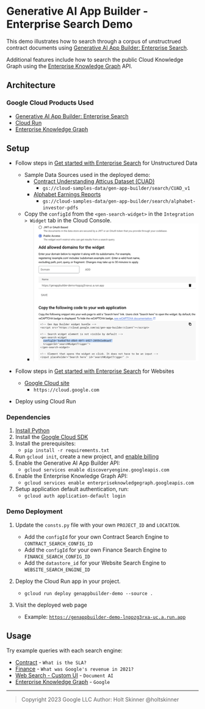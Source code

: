 # Generative AI App Builder - Enterprise Search Demo

This demo illustrates how to search through a corpus of unstructrued contract documents using [Generative AI App Builder: Enterprise Search][1].

Additional features include how to search the public Cloud Knowledge Graph using the [Enterprise Knowledge Graph][3] API.

## Architecture

### Google Cloud Products Used

- [Generative AI App Builder: Enterprise Search][1]
- [Cloud Run][2]
- [Enterprise Knowledge Graph][3]

[1]: https://cloud.google.com/generative-ai-app-builder/docs/overview
[2]: https://cloud.google.com/run
[3]: https://cloud.google.com/enterprise-knowledge-graph/docs/overview

## Setup

- Follow steps in [Get started with Enterprise Search](https://cloud.google.com/generative-ai-app-builder/docs/try-enterprise-search) for Unstructured Data

  - Sample Data Sources used in the deployed demo:
    - [Contract Understanding Atticus Dataset (CUAD)](https://www.atticusprojectai.org/cuad)
      - `gs://cloud-samples-data/gen-app-builder/search/CUAD_v1`
    - [Alphabet Earnings Reports](https://abc.xyz/investor/)
      - `gs://cloud-samples-data/gen-app-builder/search/alphabet-investor-pdfs`
  - Copy the `configId` from the `<gen-search-widget>` in the `Integration > Widget` tab in the Cloud Console.
    - ![configId](img/configId.png)

- Follow steps in [Get started with Enterprise Search](https://cloud.google.com/generative-ai-app-builder/docs/try-enterprise-search) for Websites

  - [Google Cloud site](https://cloud.google.com)
    - `https://cloud.google.com`

- Deploy using Cloud Run

### Dependencies

1. [Install Python](https://www.python.org/downloads/)
2. Install the [Google Cloud SDK](https://cloud.google.com/sdk/docs/install)
3. Install the prerequisites:
   - `pip install -r requirements.txt`
4. Run `gcloud init`, create a new project, and
   [enable billing](https://cloud.google.com/billing/docs/how-to/modify-project#enable_billing_for_a_project)
5. Enable the Generative AI App Builder API:
   - `gcloud services enable discoveryengine.googleapis.com`
6. Enable the Enterprise Knowledge Graph API:
   - `gcloud services enable enterpriseknowledgegraph.googleapis.com`
7. Setup application default authentication, run:
   - `gcloud auth application-default login`

### Demo Deployment

1. Update the `consts.py` file with your own `PROJECT_ID` and `LOCATION`.

   - Add the `configId` for your own Contract Search Engine to `CONTRACT_SEARCH_CONFIG_ID`
   - Add the `configId` for your own Finance Search Engine to `FINANCE_SEARCH_CONFIG_ID`
   - Add the `datastore_id` for your Website Search Engine to `WEBSITE_SEARCH_ENGINE_ID`

1. Deploy the Cloud Run app in your project.

   - `gcloud run deploy genappbuilder-demo --source .`

1. Visit the deployed web page
   - Example: [`https://genappbuilder-demo-lnppzg3rxa-uc.a.run.app`](https://genappbuilder-demo-lnppzg3rxa-uc.a.run.app)

## Usage

Try example queries with each search engine:

- [Contract][contract] - `What is the SLA?`
- [Finance][finance] - `What was Google's revenue in 2021?`
- [Web Search - Custom UI][websearch] - `Document AI`
- [Enterprise Knowledge Graph][ekg] - `Google`

---

> Copyright 2023 Google LLC
> Author: Holt Skinner @holtskinner

[contract]: https://genappbuilder-demo-lnppzg3rxa-uc.a.run.app/
[finance]: https://genappbuilder-demo-lnppzg3rxa-uc.a.run.app/finance
[websearch]: https://genappbuilder-demo-lnppzg3rxa-uc.a.run.app/search
[ekg]: https://genappbuilder-demo-lnppzg3rxa-uc.a.run.app/ekg
